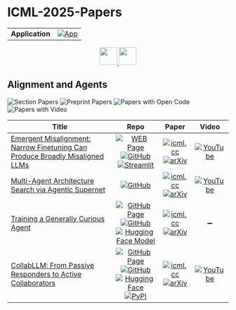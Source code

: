# ICML-2025-Papers

<table>
    <tr>
        <td><strong>Application</strong></td>
        <td>
            <a href="https://huggingface.co/spaces/DmitryRyumin/NewEraAI-Papers" style="float:left;">
                <img src="https://img.shields.io/badge/🤗-NewEraAI--Papers-FFD21F.svg" alt="App" />
            </a>
        </td>
    </tr>
</table>

<div align="center">
    <a href="https://github.com/DmitryRyumin/ICML-2025-Papers/blob/main/README.md">
        <img src="https://cdn.jsdelivr.net/gh/DmitryRyumin/NewEraAI-Papers@main/images/home.svg" width="40" alt="" />
    </a>
    <a href="https://github.com/DmitryRyumin/ICML-205-Papers/blob/main/sections/2025/main/positions-better-ways-to-do-machine-learning.md">
        <img src="https://cdn.jsdelivr.net/gh/DmitryRyumin/NewEraAI-Papers@main/images/right.svg" width="40" alt="" />
    </a>
</div>

## Alignment and Agents

![Section Papers](https://img.shields.io/badge/Section%20Papers-4-42BA16) ![Preprint Papers](https://img.shields.io/badge/Preprint%20Papers-4-b31b1b) ![Papers with Open Code](https://img.shields.io/badge/Papers%20with%20Open%20Code-4-1D7FBF) ![Papers with Video](https://img.shields.io/badge/Papers%20with%20Video-3-FF0000)

| **Title** | **Repo** | **Paper** | **Video** |
|-----------|:--------:|:---------:|:---------:|
| [Emergent Misalignment: Narrow Finetuning Can Produce Broadly Misaligned LLMs](https://icml.cc/virtual/2025/poster/44803) | [![WEB Page](https://img.shields.io/badge/WEB-Page-159957.svg)](https://www.emergent-misalignment.com/) <br /> [![GitHub](https://img.shields.io/github/stars/emergent-misalignment/emergent-misalignment?style=flat)](https://github.com/emergent-misalignment/emergent-misalignment) <br /> [![Streamlit](https://img.shields.io/badge/👑-demo-FFD21F.svg)](https://emergent-misalignment.streamlit.app/) | [![icml.cc](https://img.shields.io/badge/html-icml.cc-2494E0.svg)](https://icml.cc/virtual/2025/poster/44803) <br /> [![arXiv](https://img.shields.io/badge/arXiv-2502.17424-b31b1b.svg)](http://arxiv.org/abs/2502.17424) | [![YouTube](https://img.shields.io/badge/YouTube-%23FF0000.svg?style=for-the-badge&logo=YouTube&logoColor=white)](https://www.youtube.com/watch?v=D8IZPCqqp5s) |
| [Multi-Agent Architecture Search via Agentic Supernet](https://icml.cc/virtual/2025/poster/44335) | [![GitHub](https://img.shields.io/github/stars/bingreeky/MaAS?style=flat)](https://github.com/bingreeky/MaAS) | [![icml.cc](https://img.shields.io/badge/html-icml.cc-2494E0.svg)](https://icml.cc/virtual/2025/poster/44335) <br /> [![arXiv](https://img.shields.io/badge/arXiv-2502.04180-b31b1b.svg)](http://arxiv.org/abs/2502.04180) | [![YouTube](https://img.shields.io/badge/YouTube-%23FF0000.svg?style=for-the-badge&logo=YouTube&logoColor=white)](https://www.youtube.com/watch?v=Ng-QtR4wFuI) |
| [Training a Generally Curious Agent](https://icml.cc/virtual/2025/poster/45106) | [![GitHub Page](https://img.shields.io/badge/GitHub-Page-159957.svg)](https://paprika-llm.github.io/) <br /> [![GitHub](https://img.shields.io/github/stars/tajwarfahim/paprika?style=flat)](https://github.com/tajwarfahim/paprika) <br /> [![Hugging Face Model](https://img.shields.io/badge/🤗-model-FFD21F.svg)](https://huggingface.co/ftajwar/paprika_Meta-Llama-3.1-8B-Instruct) | [![icml.cc](https://img.shields.io/badge/html-icml.cc-2494E0.svg)](https://icml.cc/virtual/2025/poster/45106) <br /> [![arXiv](https://img.shields.io/badge/arXiv-2502.17543-b31b1b.svg)](http://arxiv.org/abs/2502.17543) | :heavy_minus_sign: |
| [CollabLLM: From Passive Responders to Active Collaborators](https://icml.cc/virtual/2025/poster/45988) | [![GitHub Page](https://img.shields.io/badge/GitHub-Page-159957.svg)](https://wuyxin.github.io/collabllm/) <br /> [![GitHub](https://img.shields.io/github/stars/Wuyxin/collabllm?style=flat)](https://github.com/Wuyxin/collabllm) <br /> [![Hugging Face](https://img.shields.io/badge/🤗-demo-FFD21F.svg)](https://huggingface.co/spaces/collabllm/CollabLLM-Llama-3.1-8B-Instruct) <br /> [![PyPI](https://img.shields.io/pypi/v/collabllm)](https://pypi.org/project/collabllm/) | [![icml.cc](https://img.shields.io/badge/html-icml.cc-2494E0.svg)](https://icml.cc/virtual/2025/poster/45988) <br /> [![arXiv](https://img.shields.io/badge/arXiv-2502.00640-b31b1b.svg)](http://arxiv.org/abs/2502.00640) | [![YouTube](https://img.shields.io/badge/YouTube-%23FF0000.svg?style=for-the-badge&logo=YouTube&logoColor=white)](https://www.youtube.com/watch?v=SAfuVNoVmLM) |
